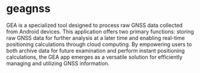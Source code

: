 # geagnss

GEA is a specialized tool designed to process raw GNSS data collected from Android devices. This application offers two primary functions: storing raw GNSS data for further analysis at a later time and enabling real-time positioning calculations through cloud computing. By empowering users to both archive data for future examination and perform instant positioning calculations, the GEA app emerges as a versatile solution for efficiently managing and utilizing GNSS information.
